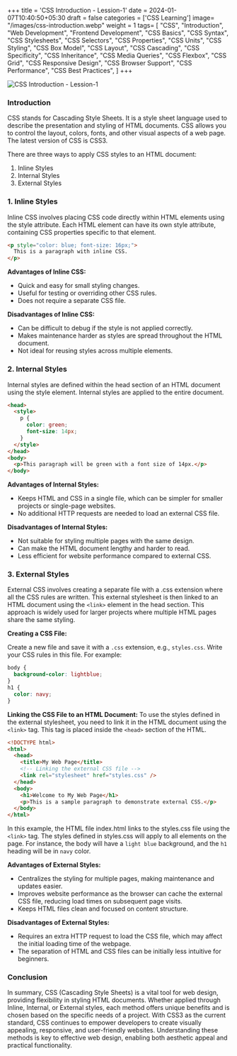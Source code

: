 +++
title = 'CSS Introduction - Lession-1'
date = 2024-01-07T10:40:50+05:30
draft = false
categories = ['CSS Learning']
image= "/images/css-introduction.webp"
weight = 1
tags= [
  "CSS",
  "Introduction",
  "Web Development",
  "Frontend Development",
  "CSS Basics",
  "CSS Syntax",
  "CSS Stylesheets",
  "CSS Selectors",
  "CSS Properties",
  "CSS Units",
  "CSS Styling",
  "CSS Box Model",
  "CSS Layout",
  "CSS Cascading",
  "CSS Specificity",
  "CSS Inheritance",
  "CSS Media Queries",
  "CSS Flexbox",
  "CSS Grid",
  "CSS Responsive Design",
  "CSS Browser Support",
  "CSS Performance",
  "CSS Best Practices",
]
+++

![CSS Introduction - Lession-1](/images/css-introduction.webp)

### Introduction

CSS stands for Cascading Style Sheets. It is a style sheet language used to describe the presentation and styling of HTML documents. CSS allows you to control the layout, colors, fonts, and other visual aspects of a web page. The latest version of CSS is CSS3.

There are three ways to apply CSS styles to an HTML document:

1. Inline Styles
2. Internal Styles
3. External Styles

### 1. Inline Styles

Inline CSS involves placing CSS code directly within HTML elements using the style attribute. Each HTML element can have its own style attribute, containing CSS properties specific to that element.

```html
<p style="color: blue; font-size: 16px;">
  This is a paragraph with inline CSS.
</p>
```

**Advantages of Inline CSS:**

- Quick and easy for small styling changes.
- Useful for testing or overriding other CSS rules.
- Does not require a separate CSS file.

**Disadvantages of Inline CSS:**

- Can be difficult to debug if the style is not applied correctly.
- Makes maintenance harder as styles are spread throughout the HTML document.
- Not ideal for reusing styles across multiple elements.

### 2. Internal Styles

Internal styles are defined within the head section of an HTML document using the style element. Internal styles are applied to the entire document.

```html
<head>
  <style>
    p {
      color: green;
      font-size: 14px;
    }
  </style>
</head>
<body>
  <p>This paragraph will be green with a font size of 14px.</p>
</body>
```

**Advantages of Internal Styles:**

- Keeps HTML and CSS in a single file, which can be simpler for smaller projects or single-page websites.
- No additional HTTP requests are needed to load an external CSS file.

**Disadvantages of Internal Styles:**

- Not suitable for styling multiple pages with the same design.
- Can make the HTML document lengthy and harder to read.
- Less efficient for website performance compared to external CSS.

### 3. External Styles

External CSS involves creating a separate file with a .css extension where all the CSS rules are written. This external stylesheet is then linked to an HTML document using the `<link>` element in the head section. This approach is widely used for larger projects where multiple HTML pages share the same styling.

**Creating a CSS File:**

Create a new file and save it with a `.css` extension, e.g., `styles.css`. Write your CSS rules in this file. For example:

```css
body {
  background-color: lightblue;
}
h1 {
  color: navy;
}
```

**Linking the CSS File to an HTML Document:**
To use the styles defined in the external stylesheet, you need to link it in the HTML document using the `<link>` tag. This tag is placed inside the `<head>` section of the HTML.

```html
<!DOCTYPE html>
<html>
  <head>
    <title>My Web Page</title>
    <!-- Linking the external CSS file -->
    <link rel="stylesheet" href="styles.css" />
  </head>
  <body>
    <h1>Welcome to My Web Page</h1>
    <p>This is a sample paragraph to demonstrate external CSS.</p>
  </body>
</html>
```

In this example, the HTML file index.html links to the styles.css file using the `<link>` tag. The styles defined in styles.css will apply to all elements on the page. For instance, the body will have a `light blue` background, and the `h1` heading will be in `navy` color.

**Advantages of External Styles:**

- Centralizes the styling for multiple pages, making maintenance and updates easier.
- Improves website performance as the browser can cache the external CSS file, reducing load times on subsequent page visits.
- Keeps HTML files clean and focused on content structure.

**Disadvantages of External Styles:**

- Requires an extra HTTP request to load the CSS file, which may affect the initial loading time of the webpage.
- The separation of HTML and CSS files can be initially less intuitive for beginners.

### Conclusion

In summary, CSS (Cascading Style Sheets) is a vital tool for web design, providing flexibility in styling HTML documents. Whether applied through Inline, Internal, or External styles, each method offers unique benefits and is chosen based on the specific needs of a project. With CSS3 as the current standard, CSS continues to empower developers to create visually appealing, responsive, and user-friendly websites. Understanding these methods is key to effective web design, enabling both aesthetic appeal and practical functionality.
